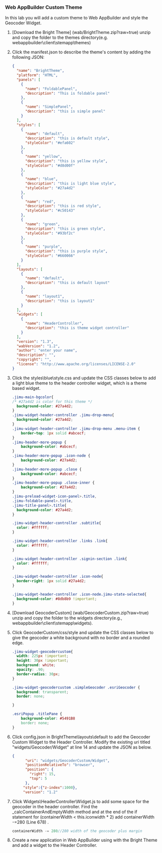 ### Web AppBuilder Custom Theme

In this lab you will add a custom theme to Web AppBuilder and style the Geocoder Widget.

1. [Download the Bright Theme] (wab/BrightTheme.zip?raw=true) unzip and copy the folder to the themes directory(e.g. webappbuilder\client\stemapp\themes)

2. Click the manifest.json to describe the theme's content by adding the following JSON:
	```json
	{
	  "name": "BrightTheme",
	  "platform": "HTML",
	  "panels": [
	    {
	      "name": "FoldablePanel",
	      "description": "This is foldable panel"
	    },
	    {
	      "name": "SimplePanel",
	      "description": "this is simple panel"
	    }
	  ],
	  "styles": [
	    {
	      "name": "default",
	      "description": "this is default style",
	      "styleColor": "#efa602"
	    },
	    {
	      "name": "yellow",
	      "description": "this is yellow style",
	      "styleColor": "#d8d00f"
	    },
	    {
	      "name": "blue",
	      "description": "this is light blue style",
	      "styleColor": "#27a4d2"
	    },
	    {
	      "name": "red",
	      "description": "this is red style",
	      "styleColor": "#c50143"
	    },
	    {
	      "name": "green",
	      "description": "this is green style",
	      "styleColor": "#93bf2c"
	    },
	    {
	      "name": "purple",
	      "description": "this is purple style",
	      "styleColor": "#660066"
	    }
	  ],
	  "layouts": [
	    {
	      "name": "default",
	      "description": "this is default layout"
	    },
	    {
	      "name": "layout1",
	      "description": "this is layout1"
	    }
	  ],
	  "widgets": [
	    {
	      "name": "HeaderController",
	      "description": "this is theme widget controller"
	    }
	  ],
	  "version": "1.3",
	  "wabVersion": "1.2",
	  "author": "enter your name",
	  "description": "",
	  "copyright": "",
	  "license": "http://www.apache.org/licenses/LICENSE-2.0"
	}
	```

3. Click the styles\blue\style.css and update the CSS classes below to add a light blue theme to the header controller widget, which is a theme based widget. 

	```CSS
	.jimu-main-bgcolor{
	/* #27a4d2 is color for this theme */ 
	  background-color: #27a4d2;
	}
	.jimu-widget-header-controller .jimu-drop-menu{
	  background-color: #27a4d2;
	}
	.jimu-widget-header-controller .jimu-drop-menu .menu-item {
		border-top: 1px solid #abcecf;
	}
	.jimu-header-more-popup {
		background-color: #abcecf;
	}
	.jimu-header-more-popup .icon-node {
		background-color: #27a4d2;
	}
	.jimu-header-more-popup .close {
		background-color: #abcecf;
	}
	.jimu-header-more-popup .close-inner {
		background-color: #27a4d2;
	}
	.jimu-preload-widget-icon-panel>.title,
	.jimu-foldable-panel>.title,
	.jimu-title-panel>.title{
	  background-color: #27a4d2;
	}
	
	.jimu-widget-header-controller .subtitle{
	  color: #ffffff;
	}
	
	.jimu-widget-header-controller .links .link{
	  color: #ffffff;
	}
	
	.jimu-widget-header-controller .signin-section .link{
	  color: #ffffff;
	}
	
	.jimu-widget-header-controller .icon-node{
	  border-right: 1px solid #27a4d2;
	}
	
	.jimu-widget-header-controller .icon-node.jimu-state-selected{
	  background-color: #8db8b9 !important;
	}
	```

4. [Download GeocoderCustom] (wab/GeocoderCustom.zip?raw=true) unzip and copy the folder to the widgets directory(e.g., webappbuilder\client\stemapp\widgets).

5. Click GeocoderCustom/css/style and update the CSS classes below to give the geocoder a white background with no border and a rounded edge.

	```CSS
	.jimu-widget-geocodercustom{
	  width: 225px !important;
	  height: 30px !important;
	  background: white;
	  opacity: .90;
	  border-radius: 30px;
	}
	
	.jimu-widget-geocodercustom .simpleGeocoder .esriGeocoder {
	  background: transparent;
	  border: none;
	
	}
	
	.esriPopup .titlePane {
		background-color: #5491B8
	  	border: none;
	}
	```
6. Click config.json in BrightTheme\layouts\default to add the Geocoder Custom Widget to the Header Controller. Modify the existing uri titled "widgets/Geocoder/Widget" at line 14 and update the JSON as below. 

	```json
	{
	      "uri": "widgets/GeocoderCustom/Widget",
	      "positionRelativeTo": "browser",
	      "position": {
	        "right": 15,
	        "top": 5
	      },
	     "style":{"z-index":1000},
	     "version": "1.2"
	```

7. Click Widgets\HeaderController\Widget.js to add some space for the geocoder in the header controller. Find the _calcContainerAndEmptyWidth method and at the end of the if statement for (containerWidth < this.iconwidth * 2)
   add containerWidth -=280 (Line 678) . 

	```javascript
	containerWidth -= 280//280 width of the geocoder plus margin
	```

8. Create a new application in Web AppBuilder using with the Bright Theme and add a widget to the Header Controller.
